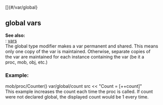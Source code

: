 []{#/var/global}    
## global vars    
**See also:**    
:   [vars](/ref/var)    
The global type modifier makes a var permanent and shared. This means    
only one copy of the var is maintained. Otherwise, separate copies of    
the var are maintained for each instance containing the var (be it a    
proc, mob, obj, etc.)    
### Example:    
mob/proc/Counter() var/global/count src \<\< \"Count = \[++count\]\"    
This example increases the count each time the proc is called. If count    
were not declared global, the displayed count would be 1 every time.  